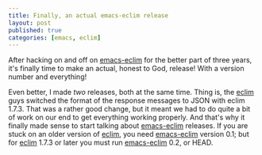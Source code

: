 ```yaml
---
title: Finally, an actual emacs-eclim release
layout: post
published: true
categories: [emacs, eclim]
---
```


After hacking on and off on [emacs-eclim] for the better part of three
years, it's finally time to make an actual, honest to God,
release! With a version number and everything!

Even better, I made *two* releases, both at the same time. Thing is,
the [eclim] guys switched the format of the response messages to JSON
with eclim 1.7.3. That was a rather good change, but it meant we had
to do quite a bit of work on our end to get everything working
properly. And that's why it finally made sense to start talking about
[emacs-eclim] releases. If you are stuck on an older version of [eclim],
you need [emacs-eclim] version 0.1; but for [eclim] 1.7.3 or later you
must run [emacs-eclim] 0.2, or HEAD.

[eclim]:http://eclim.org
[emacs-eclim]:https://github.com/senny/emacs-eclim/
